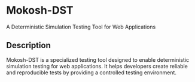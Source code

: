 # Mokosh-DST

A Deterministic Simulation Testing Tool for Web Applications

## Description

Mokosh-DST is a specialized testing tool designed to enable deterministic simulation testing for web applications. It helps developers create reliable and reproducible tests by providing a controlled testing environment.
